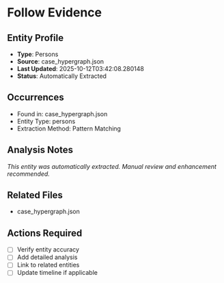 # Follow Evidence

## Entity Profile
- **Type**: Persons
- **Source**: case_hypergraph.json
- **Last Updated**: 2025-10-12T03:42:08.280148
- **Status**: Automatically Extracted

## Occurrences
- Found in: case_hypergraph.json
- Entity Type: persons
- Extraction Method: Pattern Matching

## Analysis Notes
*This entity was automatically extracted. Manual review and enhancement recommended.*

## Related Files
- case_hypergraph.json

## Actions Required
- [ ] Verify entity accuracy
- [ ] Add detailed analysis
- [ ] Link to related entities
- [ ] Update timeline if applicable
